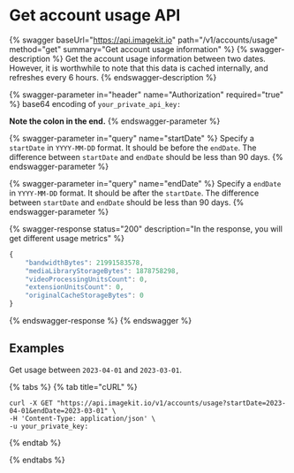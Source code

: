 # Get account usage API

{% swagger baseUrl="https://api.imagekit.io" path="/v1/accounts/usage" method="get" summary="Get account usage information" %}
{% swagger-description %}
Get the account usage information between two dates. However, it is worthwhile to note that this data is cached internally, and refreshes every 6 hours.
{% endswagger-description %}

{% swagger-parameter in="header" name="Authorization" required="true" %}
base64 encoding of `your_private_api_key:`

**Note the colon in the end.**
{% endswagger-parameter %}

{% swagger-parameter in="query" name="startDate" %}
Specify a `startDate` in `YYYY-MM-DD` format. It should be before the `endDate`. The difference between `startDate` and `endDate` should be less than 90 days.
{% endswagger-parameter %}

{% swagger-parameter in="query" name="endDate" %}
Specify a `endDate` in `YYYY-MM-DD` format. It should be after the `startDate`. The difference between `startDate` and `endDate` should be less than 90 days.
{% endswagger-parameter %}

{% swagger-response status="200" description="In the response, you will get different usage metrics" %}
```javascript
{
    "bandwidthBytes": 21991583578,
    "mediaLibraryStorageBytes": 1878758298,
    "videoProcessingUnitsCount": 0,
    "extensionUnitsCount": 0,
    "originalCacheStorageBytes": 0
}
```
{% endswagger-response %}
{% endswagger %}



## Examples

Get usage between `2023-04-01` and `2023-03-01`.

{% tabs %}
{% tab title="cURL" %}
```basic
curl -X GET "https://api.imagekit.io/v1/accounts/usage?startDate=2023-04-01&endDate=2023-03-01" \
-H 'Content-Type: application/json' \
-u your_private_key:
```
{% endtab %}

{% endtabs %}
